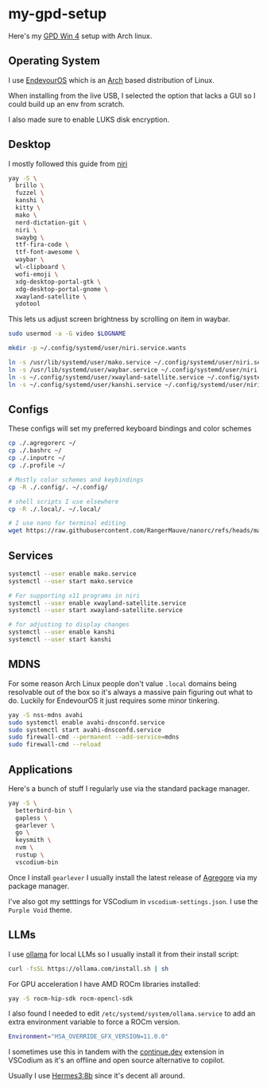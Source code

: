 # my-gpd-setup
Here's my [GPD Win 4](https://www.gpd.hk/gpdwin4) setup with Arch linux.

## Operating System

I use [EndevourOS](https://endeavouros.com/) which is an [Arch](https://archlinux.org/) based distribution of Linux.

When installing from the live USB, I selected the option that lacks a GUI so I could build up an env from scratch.

I also made sure to enable LUKS disk encryption.

## Desktop

I mostly followed this guide from [niri](https://github.com/YaLTeR/niri/wiki/Example-systemd-Setup)

```bash
yay -S \
  brillo \
  fuzzel \
  kanshi \
  kitty \
  mako \
  nerd-dictation-git \
  niri \
  swaybg \
  ttf-fira-code \
  ttf-font-awesome \
  waybar \
  wl-clipboard \
  wofi-emoji \
  xdg-desktop-portal-gtk \
  xdg-desktop-portal-gnome \
  xwayland-satellite \
  ydotool
```

This lets us adjust screen brightness by scrolling on item in waybar.

```bash
sudo usermod -a -G video $LOGNAME
```

```bash
mkdir -p ~/.config/systemd/user/niri.service.wants

ln -s /usr/lib/systemd/user/mako.service ~/.config/systemd/user/niri.service.wants/
ln -s /usr/lib/systemd/user/waybar.service ~/.config/systemd/user/niri.service.wants/
ln -s ~/.config/systemd/user/xwayland-satellite.service ~/.config/systemd/user/niri.service.wants/
ln -s ~/.config/systemd/user/kanshi.service ~/.config/systemd/user/niri.service.wants/
```

## Configs

These configs will set my preferred keyboard bindings and color schemes

```bash
cp ./.agregorerc ~/
cp ./.bashrc ~/
cp ./.inputrc ~/
cp ./.profile ~/

# Mostly color schemes and keybindings
cp -R ./.config/. ~/.config/

# shell scripts I use elsewhere
cp -R ./.local/. ~/.local/

# I use nano for terminal editing
wget https://raw.githubusercontent.com/RangerMauve/nanorc/refs/heads/master/.nanorc
```

## Services

```bash
systemctl --user enable mako.service
systemctl --user start mako.service

# For supporting x11 programs in niri
systemctl --user enable xwayland-satellite.service 
systemctl --user start xwayland-satellite.service

# for adjusting to display changes
systemctl --user enable kanshi
systemctl --user start kanshi
```

## MDNS

For some reason Arch Linux people don't value `.local` domains being resolvable out of the box so it's always a massive pain figuring out what to do.
Luckily for EndevourOS it just requires some minor tinkering.

```bash
yay -S nss-mdns avahi
sudo systemctl enable avahi-dnsconfd.service 
sudo systemctl start avahi-dnsconfd.service 
sudo firewall-cmd --permanent --add-service=mdns
sudo firewall-cmd --reload
```

## Applications

Here's a bunch of stuff I regularly use via the standard package manager.

```bash
yay -S \
  betterbird-bin \
  gapless \
  gearlever \
  go \
  keysmith \
  nvm \
  rustup \
  vscodium-bin
```

Once I install `gearlever` I usually install the latest release of [Agregore](https://github.com/AgregoreWeb/agregore-browser/releases) via my package manager.

I've also got my setttings for VSCodium in `vscodium-settings.json`. I use the `Purple Void` theme.

## LLMs

I use [ollama](https://ollama.com) for local LLMs so I usually install it from their install script:

```bash
curl -fsSL https://ollama.com/install.sh | sh
```

For GPU acceleration I have AMD ROCm libraries installed:

```bash
yay -S rocm-hip-sdk rocm-opencl-sdk
```

I also found I needed to edit `/etc/systemd/system/ollama.service` to add an extra environment variable to force a ROCm version.

```bash
Environment="HSA_OVERRIDE_GFX_VERSION=11.0.0"
```

I sometimes use this in tandem with the [continue.dev](https://www.continue.dev/) extension in VSCodium as it's an offline and open source alternative to copilot.

Usually I use [Hermes3:8b](https://nousresearch.com/hermes3/) since it's decent all around.
